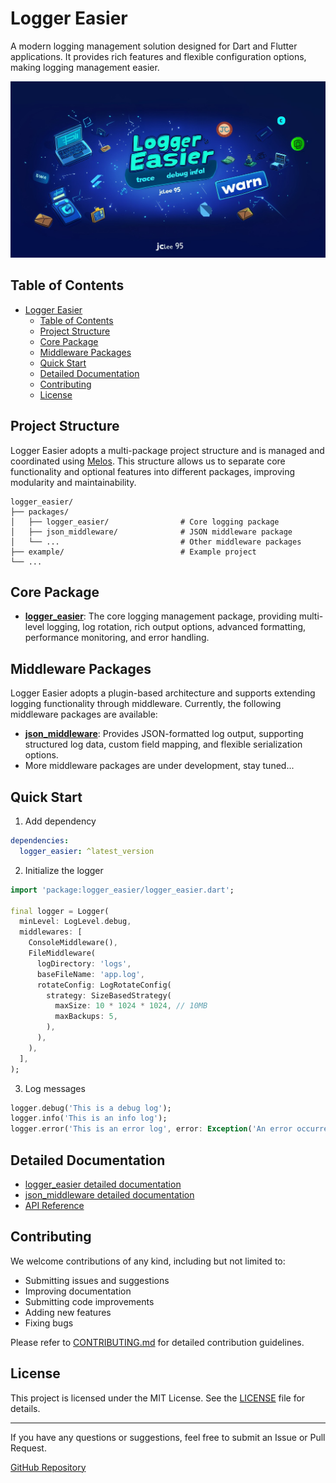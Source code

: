  # Logger Easier

A modern logging management solution designed for Dart and Flutter applications. It provides rich features and flexible configuration options, making logging management easier.

![logo](https://raw.githubusercontent.com/jacklee1995/flutter_logger_easier/refs/heads/master/logo.png)

## Table of Contents

- [Logger Easier](#logger-easier)
  - [Table of Contents](#table-of-contents)
  - [Project Structure](#project-structure)
  - [Core Package](#core-package)
  - [Middleware Packages](#middleware-packages)
  - [Quick Start](#quick-start)
  - [Detailed Documentation](#detailed-documentation)
  - [Contributing](#contributing)
  - [License](#license)

## Project Structure

Logger Easier adopts a multi-package project structure and is managed and coordinated using [Melos](https://github.com/invertase/melos). This structure allows us to separate core functionality and optional features into different packages, improving modularity and maintainability.

```
logger_easier/
├── packages/
│   ├── logger_easier/                # Core logging package
│   ├── json_middleware/              # JSON middleware package
│   └── ...                           # Other middleware packages
├── example/                          # Example project
└── ...
```

## Core Package

- [**logger_easier**](packages/logger_easier/README.md): The core logging management package, providing multi-level logging, log rotation, rich output options, advanced formatting, performance monitoring, and error handling.

## Middleware Packages

Logger Easier adopts a plugin-based architecture and supports extending logging functionality through middleware. Currently, the following middleware packages are available:

- [**json_middleware**](packages/json_middleware/README.md): Provides JSON-formatted log output, supporting structured log data, custom field mapping, and flexible serialization options.
- More middleware packages are under development, stay tuned...

## Quick Start

1. Add dependency

```yaml
dependencies:
  logger_easier: ^latest_version
```

2. Initialize the logger

```dart
import 'package:logger_easier/logger_easier.dart';

final logger = Logger(
  minLevel: LogLevel.debug,
  middlewares: [
    ConsoleMiddleware(),
    FileMiddleware(
      logDirectory: 'logs',
      baseFileName: 'app.log',
      rotateConfig: LogRotateConfig(
        strategy: SizeBasedStrategy(
          maxSize: 10 * 1024 * 1024, // 10MB
          maxBackups: 5,
        ),
      ),
    ),  
  ],
);
```

3. Log messages

```dart
logger.debug('This is a debug log');
logger.info('This is an info log');
logger.error('This is an error log', error: Exception('An error occurred'));
```

## Detailed Documentation

- [logger_easier detailed documentation](packages/logger_easier/README.md)
- [json_middleware detailed documentation](packages/json_middleware/README.md)
- [API Reference](https://pub.dev/documentation/logger_easier/latest/)

## Contributing

We welcome contributions of any kind, including but not limited to:

- Submitting issues and suggestions
- Improving documentation
- Submitting code improvements
- Adding new features
- Fixing bugs

Please refer to [CONTRIBUTING.md](CONTRIBUTING.md) for detailed contribution guidelines.

## License

This project is licensed under the MIT License. See the [LICENSE](LICENSE) file for details.

---

If you have any questions or suggestions, feel free to submit an Issue or Pull Request.

[GitHub Repository](https://github.com/jacklee1995/flutter_logger_easier)
